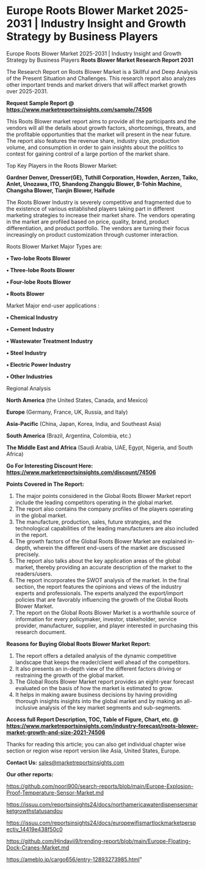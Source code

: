 # Europe Roots Blower Market 2025-2031 | Industry Insight and Growth Strategy by Business Players
 Europe Roots Blower Market 2025-2031 | Industry Insight and Growth Strategy by Business Players
<strong>Roots Blower Market Research Report 2031</strong>

The Research Report on Roots Blower Market is a Skillful and Deep Analysis of the Present Situation and Challenges. This research report also analyzes other important trends and market drivers that will affect market growth over 2025-2031.

<strong>Request Sample Report @ <a href=https://www.marketreportsinsights.com/sample/74506>https://www.marketreportsinsights.com/sample/74506</a></strong>

This Roots Blower market report aims to provide all the participants and the vendors will all the details about growth factors, shortcomings, threats, and the profitable opportunities that the market will present in the near future. The report also features the revenue share, industry size, production volume, and consumption in order to gain insights about the politics to contest for gaining control of a large portion of the market share.

Top Key Players in the Roots Blower Market:

<strong>Gardner Denver, Dresser(GE), Tuthill Corporation, Howden, Aerzen, Taiko, Anlet, Unozawa, ITO, Shandong Zhangqiu Blower, B-Tohin Machine, Changsha Blower, Tianjin Blower, Haifude</strong>

The Roots Blower Industry is severely competitive and fragmented due to the existence of various established players taking part in different marketing strategies to increase their market share. The vendors operating in the market are profiled based on price, quality, brand, product differentiation, and product portfolio. The vendors are turning their focus increasingly on product customization through customer interaction.

Roots Blower Market Major Types are:

<strong>• Two-lobe Roots Blower

• Three-lobe Roots Blower

• Four-lobe Roots Blower

• Roots Blower</strong>

Market Major end-user applications :

<strong>• Chemical Industry

• Cement Industry

• Wastewater Treatment Industry

• Steel Industry

• Electric Power Industry

• Other Industries</strong>

Regional Analysis

</u><strong><b>North America</b></strong> (the United States, Canada, and Mexico)

<strong><b>Europe </b></strong>(Germany, France, UK, Russia, and Italy)

<strong><b>Asia-Pacific</b></strong> (China, Japan, Korea, India, and Southeast Asia)

<strong><b>South America</b></strong> (Brazil, Argentina, Colombia, etc.)

<strong><b>The Middle East and Africa</b></strong> (Saudi Arabia, UAE, Egypt, Nigeria, and South Africa)

<strong>Go For Interesting Discount Here: <a href=https://www.marketreportsinsights.com/discount/74506>https://www.marketreportsinsights.com/discount/74506</a></strong>

<strong>Points Covered in The Report:</strong>
<ol>
  <li>The major points considered in the Global Roots Blower Market report include the leading competitors operating in the global market.</li>
  <li>The report also contains the company profiles of the players operating in the global market.</li>
  <li>The manufacture, production, sales, future strategies, and the technological capabilities of the leading manufacturers are also included in the report.</li>
  <li>The growth factors of the Global Roots Blower Market are explained in-depth, wherein the different end-users of the market are discussed precisely.</li>
  <li>The report also talks about the key application areas of the global market, thereby providing an accurate description of the market to the readers/users.</li>
  <li>The report incorporates the SWOT analysis of the market. In the final section, the report features the opinions and views of the industry experts and professionals. The experts analyzed the export/import policies that are favorably influencing the growth of the Global Roots Blower Market.</li>
  <li>The report on the Global Roots Blower Market is a worthwhile source of information for every policymaker, investor, stakeholder, service provider, manufacturer, supplier, and player interested in purchasing this research document.</li>
</ol>
<strong>Reasons for Buying Global Roots Blower Market Report:</strong>

<ol>
  <li>The report offers a detailed analysis of the dynamic competitive landscape that keeps the reader/client well ahead of the competitors.</li>
  <li>It also presents an in-depth view of the different factors driving or restraining the growth of the global market.</li>
  <li>The Global Roots Blower Market report provides an eight-year forecast evaluated on the basis of how the market is estimated to grow.</li>
  <li>It helps in making aware business decisions by having providing thorough insights insights into the global market and by making an all-inclusive analysis of the key market segments and sub-segments.</li>
</ol>
<strong>Access full Report Description, TOC, Table of Figure, Chart, etc. @ <a href=https://www.marketreportsinsights.com/industry-forecast/roots-blower-market-growth-and-size-2021-74506>https://www.marketreportsinsights.com/industry-forecast/roots-blower-market-growth-and-size-2021-74506</a></strong>


Thanks for reading this article; you can also get individual chapter wise section or region wise report version like Asia, United States, Europe.

<strong>Contact Us:</strong>
sales@marketreportsinsights.com

<strong>Our other reports:</strong>

<a href=https://github.com/noori900/search-reports/blob/main/Europe-Explosion-Proof-Temperature-Sensor-Market.md>https://github.com/noori900/search-reports/blob/main/Europe-Explosion-Proof-Temperature-Sensor-Market.md</a>

<a href=https://issuu.com/reportsinsights24/docs/northamericawaterdispensersmarketgrowthstatusandou>https://issuu.com/reportsinsights24/docs/northamericawaterdispensersmarketgrowthstatusandou</a>

<a href=https://issuu.com/reportsinsights24/docs/europewifismartlockmarketperspectiv_14419e438f50c0>https://issuu.com/reportsinsights24/docs/europewifismartlockmarketperspectiv_14419e438f50c0</a>

<a href=https://github.com/Hindavii9/trending-report/blob/main/Europe-Floating-Dock-Cranes-Market.md>https://github.com/Hindavii9/trending-report/blob/main/Europe-Floating-Dock-Cranes-Market.md</a>

<a href=https://ameblo.jp/cargo656/entry-12893273985.html>https://ameblo.jp/cargo656/entry-12893273985.html</a>"
